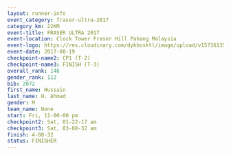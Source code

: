 ```yaml
---
layout: runner-info 
event_category: fraser-ultra-2017 
category_km: 22KM 
event-title: FRASER ULTRA 2017 
event-location: Clock Tower Fraser Hill Pahang Malaysia 
event-logo: https://res.cloudinary.com/dykbosktl/image/upload/v1573613535/Logo/logo_mfst7w.jpg 
event-date: 2017-08-19 
checkpoint-name2: CP1 (T-2) 
checkpoint-name3: FINISH (T-3) 
overall_rank: 148
gender_rank: 112
bib: 2072
first_name: Hussain
last_name: H. Ahmad
gender: M
team_name: None
start: Fri, 11-00-00 pm
checkpoint2: Sat, 01-22-17 am
checkpoint3: Sat, 03-08-32 am
finish: 4-08-32
status: FINISHER
---
```

